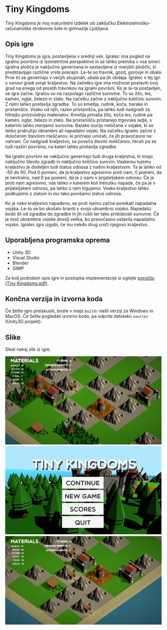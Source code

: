 # Tiny Kingdoms

Tiny Kingdoms je moj maturitetni izdelek ob zaključku Elektrotehniško-računalniške strokovne šole in gimnazije Ljubljana.

## Opis igre

Tiny Kingdoms je igra, postavljena v srednji vek. Igralec ima pogled na igralno površino iz izometrične perspektive in se lahko premika v vse smeri. Igralna plošča je naključno generirana in sestavljena iz manjših ploščic, ki predstavljajo različne vrste pokrajin. Le-te so travnik, gozd, gorovje in obala. Prve tri se generirajo v večjih skupinah, obala pa jih obdaja. Igralec v tej igri v osnovi gradi svoje kraljestvo. Na začetku igre ima možnost postaviti svoj grad na enega od prostih travnikov na igralni površini. Ko je le-ta postavljen, se igra začne. Igralcu so na razpolago različne surovine. To so žito, les, kamen, oglje, železo in zlato. Na začetku začne z naključno količino surovin. Z njimi lahko postavlja zgradbe. To so kmetija, rudnik, koča, barake in pristanišče. Vsako od njih, razen pristanišča, pa lahko tudi nadgradi za hitrejšo proizvodnjo materialov. Kmetija prinaša žito, koča les, rudnik pa kamen, oglje, železo in zlato. Na pristanišču pristanejo trgovske ladje, s katerimi lahko menjamo surovine. Barake izurijo meščane v vojake, ki se lahko pridružijo obrambni ali napadalni vojski. Na začetku igralec začne z določenim številom meščanov, ki pričnejo umirati, če jih pravočasno ne nahrani. Če nadgradi kraljestvo, se poveča število meščanov, hkrati pa se tudi razširi površina, na kateri lahko postavlja zgradbe.

Na igralni površini se naključno generirajo tudi druga kraljestva, ki imajo naključno število zgradb in naključno količino surovin. Vsakemu tujemu kraljestvu je dodeljen tudi status odnosa z našim kraljestvom. Ta je lahko od -50 do 50. Pod 0 pomeni, da je kraljestvo agresivno proti nam, 0 pomeni, da je nevtralno, nad 0 pa pomeni, da je z nami v prijateljskem odnosu. Če je proti nam agresivno, nas lahko v katerem koli trenutku napade, če pa je v prijateljskem odnosu, pa lahko z njim trgujemo. Vsako kraljestvo lahko podkupimo z zlatom in mu tako povišamo status odnosa.

Ko je neko kraljestvo napadeno, se proti njemu začne pomikati napadalna vojska. Le-to se bo skušalo braniti s svojo obrambno vojsko. Napadalci bodo šli od zgradbe do zgradbe in jih rušili ter tako pridobivali surovine. Če je moč obrambne vojske dovolj velika, bo pravočasno ustavila napadalno vojsko. Igralec igro izgubi, če mu nekdo drug uniči njegovo kraljestvo.

## Uporabljena programska oprema
- Unity 3D
- Visual Studio
- Blender
- GIMP

Za bolj podroben opis igre in postopka implementacije si oglejte [poročilo (Tiny Kingdoms.pdf)](Tiny%20Kingdoms.pdf).

## Končna verzija in izvorna koda
Če želite igro preiskusiti, boste v mapi `build/` našli verziji za Windows in MacOS. Če želite pogledati izvorno kodo, pa odprite datoteko `source/` (Unity3D projekt).

## Slike
Sledi nekaj slik iz igre.

![Slika1](media/slika1.png)
![Slika2](media/slika2.png)
![Slika3](media/slika3.png)